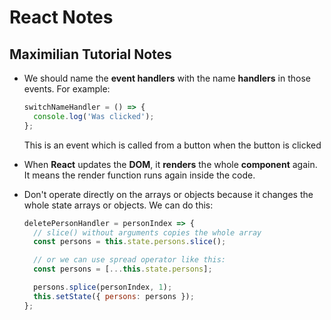 # React Notes

## Maximilian Tutorial Notes

- We should name the **event handlers** with the name **handlers** in those events. For example:

  ```javascript
  switchNameHandler = () => {
    console.log('Was clicked');
  };
  ```

  This is an event which is called from a button when the button is clicked

- When **React** updates the **DOM**, it **renders** the whole **component** again. It means the render function runs again inside the code.

- Don't operate directly on the arrays or objects because it changes the whole state arrays or objects. We can do this:

  ```javascript
  deletePersonHandler = personIndex => {
    // slice() without arguments copies the whole array
    const persons = this.state.persons.slice();

    // or we can use spread operator like this:
    const persons = [...this.state.persons];

    persons.splice(personIndex, 1);
    this.setState({ persons: persons });
  };
  ```
